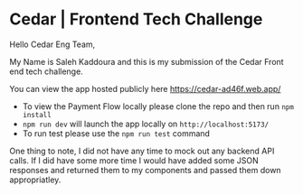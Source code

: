 # Cedar | Frontend Tech Challenge

Hello Cedar Eng Team,

My Name is Saleh Kaddoura and this is my submission of the Cedar Front end tech challenge.

You can view the app hosted publicly here https://cedar-ad46f.web.app/

- To view the Payment Flow locally please clone the repo and then run `npm install` 
- `npm run dev` will launch the app locally on `http://localhost:5173/`
- To run test please use the `npm run test` command

One thing to note, I did not have any time to mock out any backend API calls. If I did have some more time
I would have added some JSON responses and returned them to my components and passed them down appropriatley.


